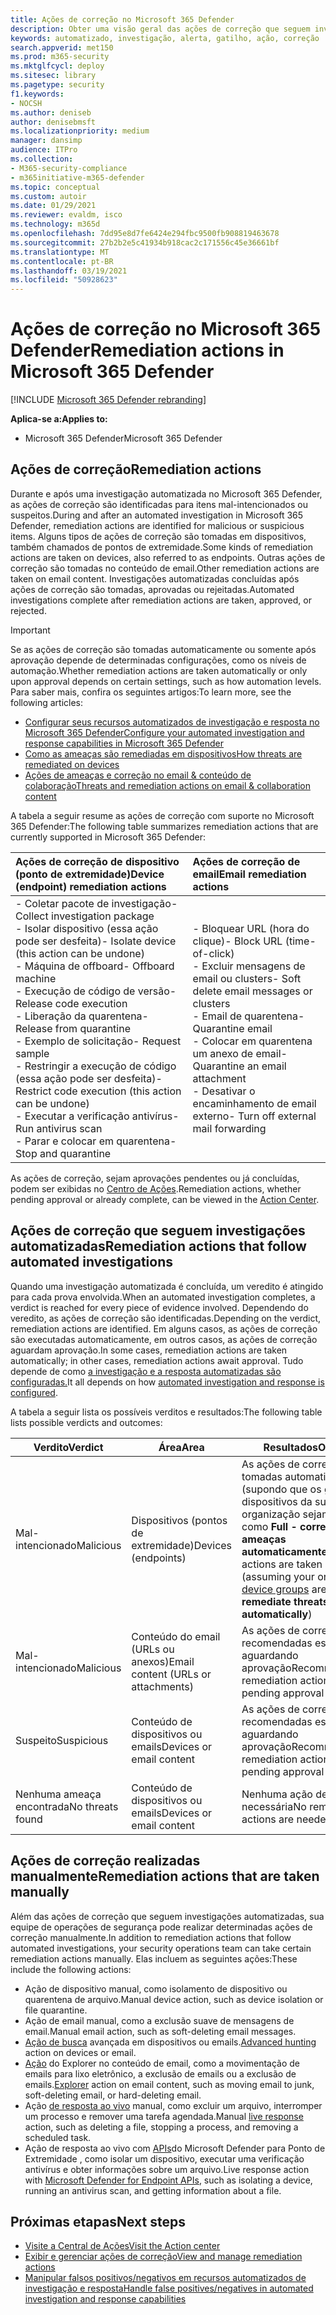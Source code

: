 ```yaml
---
title: Ações de correção no Microsoft 365 Defender
description: Obter uma visão geral das ações de correção que seguem investigações automatizadas no Microsoft 365 Defender
keywords: automatizado, investigação, alerta, gatilho, ação, correção
search.appverid: met150
ms.prod: m365-security
ms.mktglfcycl: deploy
ms.sitesec: library
ms.pagetype: security
f1.keywords:
- NOCSH
ms.author: deniseb
author: denisebmsft
ms.localizationpriority: medium
manager: dansimp
audience: ITPro
ms.collection:
- M365-security-compliance
- m365initiative-m365-defender
ms.topic: conceptual
ms.custom: autoir
ms.date: 01/29/2021
ms.reviewer: evaldm, isco
ms.technology: m365d
ms.openlocfilehash: 7dd95e8d7fe6424e294fbc9500fb908819463678
ms.sourcegitcommit: 27b2b2e5c41934b918cac2c171556c45e36661bf
ms.translationtype: MT
ms.contentlocale: pt-BR
ms.lasthandoff: 03/19/2021
ms.locfileid: "50928623"
---
```

# <a name="remediation-actions-in-microsoft-365-defender"></a><span data-ttu-id="9b4da-104">Ações de correção no Microsoft 365 Defender</span><span class="sxs-lookup"><span data-stu-id="9b4da-104">Remediation actions in Microsoft 365 Defender</span></span>

[!INCLUDE [Microsoft 365 Defender rebranding](../includes/microsoft-defender.md)]


<span data-ttu-id="9b4da-105">**Aplica-se a:**</span><span class="sxs-lookup"><span data-stu-id="9b4da-105">**Applies to:**</span></span>
- <span data-ttu-id="9b4da-106">Microsoft 365 Defender</span><span class="sxs-lookup"><span data-stu-id="9b4da-106">Microsoft 365 Defender</span></span>

## <a name="remediation-actions"></a><span data-ttu-id="9b4da-107">Ações de correção</span><span class="sxs-lookup"><span data-stu-id="9b4da-107">Remediation actions</span></span>

<span data-ttu-id="9b4da-108">Durante e após uma investigação automatizada no Microsoft 365 Defender, as ações de correção são identificadas para itens mal-intencionados ou suspeitos.</span><span class="sxs-lookup"><span data-stu-id="9b4da-108">During and after an automated investigation in Microsoft 365 Defender, remediation actions are identified for malicious or suspicious items.</span></span> <span data-ttu-id="9b4da-109">Alguns tipos de ações de correção são tomadas em dispositivos, também chamados de pontos de extremidade.</span><span class="sxs-lookup"><span data-stu-id="9b4da-109">Some kinds of remediation actions are taken on devices, also referred to as endpoints.</span></span> <span data-ttu-id="9b4da-110">Outras ações de correção são tomadas no conteúdo de email.</span><span class="sxs-lookup"><span data-stu-id="9b4da-110">Other remediation actions are taken on email content.</span></span> <span data-ttu-id="9b4da-111">Investigações automatizadas concluídas após ações de correção são tomadas, aprovadas ou rejeitadas.</span><span class="sxs-lookup"><span data-stu-id="9b4da-111">Automated investigations complete after remediation actions are taken, approved, or rejected.</span></span>

> [!IMPORTANT]
> <span data-ttu-id="9b4da-112">Se as ações de correção são tomadas automaticamente ou somente após aprovação depende de determinadas configurações, como os níveis de automação.</span><span class="sxs-lookup"><span data-stu-id="9b4da-112">Whether remediation actions are taken automatically or only upon approval depends on certain settings, such as how automation levels.</span></span> <span data-ttu-id="9b4da-113">Para saber mais, confira os seguintes artigos:</span><span class="sxs-lookup"><span data-stu-id="9b4da-113">To learn more, see the following articles:</span></span>
> - [<span data-ttu-id="9b4da-114">Configurar seus recursos automatizados de investigação e resposta no Microsoft 365 Defender</span><span class="sxs-lookup"><span data-stu-id="9b4da-114">Configure your automated investigation and response capabilities in Microsoft 365 Defender</span></span>](mtp-configure-auto-investigation-response.md)
> - [<span data-ttu-id="9b4da-115">Como as ameaças são remediadas em dispositivos</span><span class="sxs-lookup"><span data-stu-id="9b4da-115">How threats are remediated on devices</span></span>](/windows/security/threat-protection/microsoft-defender-atp/automated-investigations)
> - [<span data-ttu-id="9b4da-116">Ações de ameaças e correção no email & conteúdo de colaboração</span><span class="sxs-lookup"><span data-stu-id="9b4da-116">Threats and remediation actions on email & collaboration content</span></span>](../office-365-security/air-remediation-actions.md#threats-and-remediation-actions)

<span data-ttu-id="9b4da-117">A tabela a seguir resume as ações de correção com suporte no Microsoft 365 Defender:</span><span class="sxs-lookup"><span data-stu-id="9b4da-117">The following table summarizes remediation actions that are currently supported in Microsoft 365 Defender:</span></span> 

|<span data-ttu-id="9b4da-118">Ações de correção de dispositivo (ponto de extremidade)</span><span class="sxs-lookup"><span data-stu-id="9b4da-118">Device (endpoint) remediation actions</span></span>  |<span data-ttu-id="9b4da-119">Ações de correção de email</span><span class="sxs-lookup"><span data-stu-id="9b4da-119">Email remediation actions</span></span>  |
|:---------|:---------|
|<span data-ttu-id="9b4da-120">- Coletar pacote de investigação</span><span class="sxs-lookup"><span data-stu-id="9b4da-120">- Collect investigation package</span></span> <br/><span data-ttu-id="9b4da-121">- Isolar dispositivo (essa ação pode ser desfeita)</span><span class="sxs-lookup"><span data-stu-id="9b4da-121">- Isolate device (this action can be undone)</span></span><br/><span data-ttu-id="9b4da-122">- Máquina de offboard</span><span class="sxs-lookup"><span data-stu-id="9b4da-122">- Offboard machine</span></span> <br/><span data-ttu-id="9b4da-123">- Execução de código de versão</span><span class="sxs-lookup"><span data-stu-id="9b4da-123">- Release code execution</span></span> <br/><span data-ttu-id="9b4da-124">- Liberação da quarentena</span><span class="sxs-lookup"><span data-stu-id="9b4da-124">- Release from quarantine</span></span> <br/><span data-ttu-id="9b4da-125">- Exemplo de solicitação</span><span class="sxs-lookup"><span data-stu-id="9b4da-125">- Request sample</span></span> <br/><span data-ttu-id="9b4da-126">- Restringir a execução de código (essa ação pode ser desfeita)</span><span class="sxs-lookup"><span data-stu-id="9b4da-126">- Restrict code execution (this action can be undone)</span></span> <br/><span data-ttu-id="9b4da-127">- Executar a verificação antivírus</span><span class="sxs-lookup"><span data-stu-id="9b4da-127">- Run antivirus scan</span></span> <br/><span data-ttu-id="9b4da-128">- Parar e colocar em quarentena</span><span class="sxs-lookup"><span data-stu-id="9b4da-128">- Stop and quarantine</span></span>      |<span data-ttu-id="9b4da-129">- Bloquear URL (hora do clique)</span><span class="sxs-lookup"><span data-stu-id="9b4da-129">- Block URL (time-of-click)</span></span><br/><span data-ttu-id="9b4da-130">- Excluir mensagens de email ou clusters</span><span class="sxs-lookup"><span data-stu-id="9b4da-130">- Soft delete email messages or clusters</span></span><br/><span data-ttu-id="9b4da-131">- Email de quarentena</span><span class="sxs-lookup"><span data-stu-id="9b4da-131">- Quarantine email</span></span><br/><span data-ttu-id="9b4da-132">- Colocar em quarentena um anexo de email</span><span class="sxs-lookup"><span data-stu-id="9b4da-132">- Quarantine an email attachment</span></span><br/><span data-ttu-id="9b4da-133">- Desativar o encaminhamento de email externo</span><span class="sxs-lookup"><span data-stu-id="9b4da-133">- Turn off external mail forwarding</span></span>          |

<span data-ttu-id="9b4da-134">As ações de correção, sejam aprovações pendentes ou já concluídas, podem ser exibidas no [Centro de Ações](./mtp-action-center.md).</span><span class="sxs-lookup"><span data-stu-id="9b4da-134">Remediation actions, whether pending approval or already complete, can be viewed in the [Action Center](./mtp-action-center.md).</span></span>

## <a name="remediation-actions-that-follow-automated-investigations"></a><span data-ttu-id="9b4da-135">Ações de correção que seguem investigações automatizadas</span><span class="sxs-lookup"><span data-stu-id="9b4da-135">Remediation actions that follow automated investigations</span></span>

<span data-ttu-id="9b4da-136">Quando uma investigação automatizada é concluída, um veredito é atingido para cada prova envolvida.</span><span class="sxs-lookup"><span data-stu-id="9b4da-136">When an automated investigation completes, a verdict is reached for every piece of evidence involved.</span></span> <span data-ttu-id="9b4da-137">Dependendo do veredito, as ações de correção são identificadas.</span><span class="sxs-lookup"><span data-stu-id="9b4da-137">Depending on the verdict, remediation actions are identified.</span></span> <span data-ttu-id="9b4da-138">Em alguns casos, as ações de correção são executadas automaticamente, em outros casos, as ações de correção aguardam aprovação.</span><span class="sxs-lookup"><span data-stu-id="9b4da-138">In some cases, remediation actions are taken automatically; in other cases, remediation actions await approval.</span></span> <span data-ttu-id="9b4da-139">Tudo depende de como [a investigação e a resposta automatizadas são configuradas.](mtp-configure-auto-investigation-response.md)</span><span class="sxs-lookup"><span data-stu-id="9b4da-139">It all depends on how [automated investigation and response is configured](mtp-configure-auto-investigation-response.md).</span></span>

<span data-ttu-id="9b4da-140">A tabela a seguir lista os possíveis verditos e resultados:</span><span class="sxs-lookup"><span data-stu-id="9b4da-140">The following table lists possible verdicts and outcomes:</span></span>

| <span data-ttu-id="9b4da-141">Verdito</span><span class="sxs-lookup"><span data-stu-id="9b4da-141">Verdict</span></span>    | <span data-ttu-id="9b4da-142">Área</span><span class="sxs-lookup"><span data-stu-id="9b4da-142">Area</span></span>    | <span data-ttu-id="9b4da-143">Resultados</span><span class="sxs-lookup"><span data-stu-id="9b4da-143">Outcomes</span></span>|
|------|------|------|
| <span data-ttu-id="9b4da-144">Mal-intencionado</span><span class="sxs-lookup"><span data-stu-id="9b4da-144">Malicious</span></span>    | <span data-ttu-id="9b4da-145">Dispositivos (pontos de extremidade)</span><span class="sxs-lookup"><span data-stu-id="9b4da-145">Devices (endpoints)</span></span>    | <span data-ttu-id="9b4da-146">As ações de correção são tomadas [](mtp-configure-auto-investigation-response.md#review-or-change-the-automation-level-for-device-groups) automaticamente (supondo que os grupos de dispositivos da sua organização sejam definidos como **Full - correção de ameaças automaticamente**)</span><span class="sxs-lookup"><span data-stu-id="9b4da-146">Remediation actions are taken automatically (assuming your organization's [device groups](mtp-configure-auto-investigation-response.md#review-or-change-the-automation-level-for-device-groups) are set to **Full - remediate threats automatically**)</span></span>|
| <span data-ttu-id="9b4da-147">Mal-intencionado</span><span class="sxs-lookup"><span data-stu-id="9b4da-147">Malicious</span></span>    | <span data-ttu-id="9b4da-148">Conteúdo do email (URLs ou anexos)</span><span class="sxs-lookup"><span data-stu-id="9b4da-148">Email content (URLs or attachments)</span></span> | <span data-ttu-id="9b4da-149">As ações de correção recomendadas estão aguardando aprovação</span><span class="sxs-lookup"><span data-stu-id="9b4da-149">Recommended remediation actions are pending approval</span></span>|
| <span data-ttu-id="9b4da-150">Suspeito</span><span class="sxs-lookup"><span data-stu-id="9b4da-150">Suspicious</span></span>    | <span data-ttu-id="9b4da-151">Conteúdo de dispositivos ou emails</span><span class="sxs-lookup"><span data-stu-id="9b4da-151">Devices or email content</span></span> | <span data-ttu-id="9b4da-152">As ações de correção recomendadas estão aguardando aprovação</span><span class="sxs-lookup"><span data-stu-id="9b4da-152">Recommended remediation actions are pending approval</span></span>|
| <span data-ttu-id="9b4da-153">Nenhuma ameaça encontrada</span><span class="sxs-lookup"><span data-stu-id="9b4da-153">No threats found</span></span>    | <span data-ttu-id="9b4da-154">Conteúdo de dispositivos ou emails</span><span class="sxs-lookup"><span data-stu-id="9b4da-154">Devices or email content</span></span>    | <span data-ttu-id="9b4da-155">Nenhuma ação de correção é necessária</span><span class="sxs-lookup"><span data-stu-id="9b4da-155">No remediation actions are needed</span></span>|


## <a name="remediation-actions-that-are-taken-manually"></a><span data-ttu-id="9b4da-156">Ações de correção realizadas manualmente</span><span class="sxs-lookup"><span data-stu-id="9b4da-156">Remediation actions that are taken manually</span></span>

<span data-ttu-id="9b4da-157">Além das ações de correção que seguem investigações automatizadas, sua equipe de operações de segurança pode realizar determinadas ações de correção manualmente.</span><span class="sxs-lookup"><span data-stu-id="9b4da-157">In addition to remediation actions that follow automated investigations, your security operations team can take certain remediation actions manually.</span></span> <span data-ttu-id="9b4da-158">Elas incluem as seguintes ações:</span><span class="sxs-lookup"><span data-stu-id="9b4da-158">These include the following actions:</span></span>

- <span data-ttu-id="9b4da-159">Ação de dispositivo manual, como isolamento de dispositivo ou quarentena de arquivo.</span><span class="sxs-lookup"><span data-stu-id="9b4da-159">Manual device action, such as device isolation or file quarantine.</span></span>
- <span data-ttu-id="9b4da-160">Ação de email manual, como a exclusão suave de mensagens de email.</span><span class="sxs-lookup"><span data-stu-id="9b4da-160">Manual email action, such as soft-deleting email messages.</span></span> 
- <span data-ttu-id="9b4da-161">[Ação de busca](/windows/security/threat-protection/microsoft-defender-atp/advanced-hunting-overview) avançada em dispositivos ou emails.</span><span class="sxs-lookup"><span data-stu-id="9b4da-161">[Advanced hunting](/windows/security/threat-protection/microsoft-defender-atp/advanced-hunting-overview) action on devices or email.</span></span>
- <span data-ttu-id="9b4da-162">[Ação](../office-365-security/threat-explorer.md) do Explorer no conteúdo de email, como a movimentação de emails para lixo eletrônico, a exclusão de emails ou a exclusão de emails.</span><span class="sxs-lookup"><span data-stu-id="9b4da-162">[Explorer](../office-365-security/threat-explorer.md) action on email content, such as moving email to junk, soft-deleting email, or hard-deleting email.</span></span>
- <span data-ttu-id="9b4da-163">Ação [de resposta ao vivo](/windows/security/threat-protection/microsoft-defender-atp/live-response) manual, como excluir um arquivo, interromper um processo e remover uma tarefa agendada.</span><span class="sxs-lookup"><span data-stu-id="9b4da-163">Manual [live response](/windows/security/threat-protection/microsoft-defender-atp/live-response) action, such as deleting a file, stopping a process, and removing a scheduled task.</span></span>
- <span data-ttu-id="9b4da-164">Ação de resposta ao vivo com [APIs](/windows/security/threat-protection/microsoft-defender-atp/management-apis#microsoft-defender-for-endpoint-apis)do Microsoft Defender para Ponto de Extremidade , como isolar um dispositivo, executar uma verificação antivírus e obter informações sobre um arquivo.</span><span class="sxs-lookup"><span data-stu-id="9b4da-164">Live response action with [Microsoft Defender for Endpoint APIs](/windows/security/threat-protection/microsoft-defender-atp/management-apis#microsoft-defender-for-endpoint-apis), such as isolating a device, running an antivirus scan, and getting information about a file.</span></span> 

## <a name="next-steps"></a><span data-ttu-id="9b4da-165">Próximas etapas</span><span class="sxs-lookup"><span data-stu-id="9b4da-165">Next steps</span></span>

- [<span data-ttu-id="9b4da-166">Visite a Central de Ações</span><span class="sxs-lookup"><span data-stu-id="9b4da-166">Visit the Action center</span></span>](./mtp-action-center.md)
- [<span data-ttu-id="9b4da-167">Exibir e gerenciar ações de correção</span><span class="sxs-lookup"><span data-stu-id="9b4da-167">View and manage remediation actions</span></span>](./mtp-autoir-actions.md)
- [<span data-ttu-id="9b4da-168">Manipular falsos positivos/negativos em recursos automatizados de investigação e resposta</span><span class="sxs-lookup"><span data-stu-id="9b4da-168">Handle false positives/negatives in automated investigation and response capabilities</span></span>](mtp-autoir-report-false-positives-negatives.md)